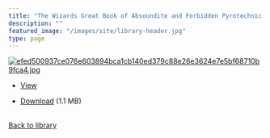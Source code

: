 ```yaml
---
title: "The Wizards Great Book of Absoundite and Forbidden Pyrotechnic Knowledge"
description: ""
featured_image: "/images/site/library-header.jpg"
type: page
---
```


<a href="" target="_blank">![efed500937ce076e603894bca1cb140ed379c88e26e3624e7e5bf68710b9fca4.jpg](/images/library/efed500937ce076e603894bca1cb140ed379c88e26e3624e7e5bf68710b9fca4.jpg)</a>
* <a href="" target="_blank">View</a>

* [Download]() (1.1 MB)

<br />[Back to library](/library/)
